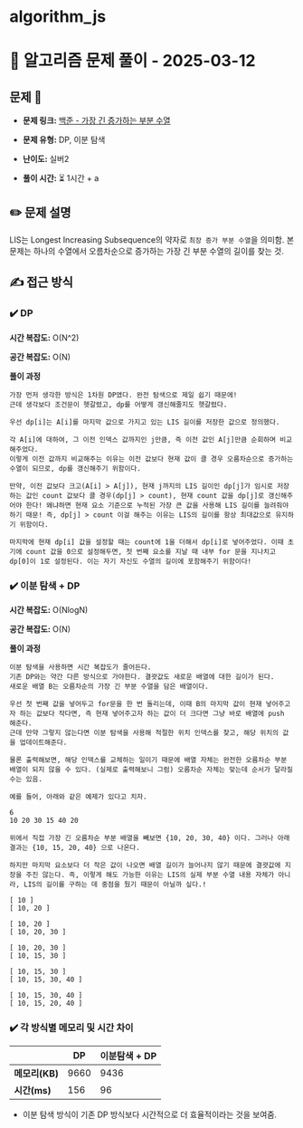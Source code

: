 # algorithm_js

# 📝 알고리즘 문제 풀이 - 2025-03-12

## 문제 📖

- **문제 링크:** [백준 - 가장 긴 증가하는 부분 수열](https://www.acmicpc.net/problem/11053)

- **문제 유형:** DP, 이분 탐색

- **난이도:** 실버2

- **풀이 시간:** ⏳ 1시간 + a

## ✏️ 문제 설명

LIS는 Longest Increasing Subsequence의 약자로 `최장 증가 부분 수열`을 의미함.
본 문제는 하나의 수열에서 오름차순으로 증가하는 가장 긴 부분 수열의 길이를 찾는 것.

## ✍ 접근 방식

### ✔️ DP

**시간 복잡도:** O(N^2)

**공간 복잡도:** O(N)

**풀이 과정**

```
가장 먼저 생각한 방식은 1차원 DP였다. 완전 탐색으로 제일 쉽기 때문에!
근데 생각보다 조건문이 헷갈렸고, dp를 어떻게 갱신해줄지도 헷갈렸다.

우선 dp[i]는 A[i]를 마지막 값으로 가지고 있는 LIS 길이를 저장한 값으로 정의했다.

각 A[i]에 대하여, 그 이전 인덱스 값까지인 j만큼, 즉 이전 값인 A[j]만큼 순회하며 비교해주었다.
이렇게 이전 값까지 비교해주는 이유는 이전 값보다 현재 값이 클 경우 오름차순으로 증가하는 수열이 되므로, dp를 갱신해주기 위함이다.

만약, 이전 값보다 크고(A[i] > A[j]), 현재 j까지의 LIS 길이인 dp[j]가 임시로 저장하는 값인 count 값보다 클 경우(dp[j] > count), 현재 count 값을 dp[j]로 갱신해주어야 한다! 왜냐하면 현재 요소 기준으로 누적된 가장 큰 값을 사용해 LIS 길이를 늘려줘야 하기 때문! 즉, dp[j] > count 이걸 해주는 이유는 LIS의 길이를 항상 최대값으로 유지하기 위함이다.

마지막에 현재 dp[i] 값을 설정할 때는 count에 1을 더해서 dp[i]로 넣어주었다. 이때 초기에 count 값을 0으로 설정해두면, 첫 번째 요소를 지날 때 내부 for 문을 지나치고 dp[0]이 1로 설정된다. 이는 자기 자신도 수열의 길이에 포함해주기 위함이다!
```

### ✔️ 이분 탐색 + DP

**시간 복잡도:** O(NlogN)

**공간 복잡도:** O(N)

**풀이 과정**

```
이분 탐색을 사용하면 시간 복잡도가 줄어든다.
기존 DP와는 약간 다른 방식으로 가야한다. 결괏값도 새로운 배열에 대한 길이가 된다.
새로운 배열 B는 오름차순의 가장 긴 부분 수열을 담은 배열이다.

우선 첫 번째 값을 넣어두고 for문을 한 번 돌리는데, 이때 B의 마지막 값이 현재 넣어주고자 하는 값보다 작다면, 즉 현재 넣어주고자 하는 값이 더 크다면 그냥 바로 배열에 push 해준다.
근데 만약 그렇지 않는다면 이분 탐색을 사용해 적절한 위치 인덱스를 찾고, 해당 위치의 값을 업데이트해준다.

물론 출력해보면, 해당 인덱스를 교체하는 일이기 때문에 배열 자체는 완전한 오름차순 부분 배열이 되지 않을 수 있다. (실제로 출력해보니 그럼) 오름차순 자체는 맞는데 순서가 달라질 수는 있음.

예를 들어, 아래와 같은 예제가 있다고 치자.

6
10 20 30 15 40 20

위에서 직접 가장 긴 오름차순 부분 배열을 빼보면 {10, 20, 30, 40} 이다. 그러나 아래 결과는 {10, 15, 20, 40} 으로 나온다.

하지만 마지막 요소보다 더 작은 값이 나오면 배열 길이가 늘어나지 않기 때문에 결괏값에 지장을 주진 않는다. 즉, 이렇게 해도 가능한 이유는 LIS의 실제 부분 수열 내용 자체가 아니라, LIS의 길이를 구하는 데 중점을 뒀기 때문이 아닐까 싶다.!

[ 10 ]
[ 10, 20 ]

[ 10, 20 ]
[ 10, 20, 30 ]

[ 10, 20, 30 ]
[ 10, 15, 30 ]

[ 10, 15, 30 ]
[ 10, 15, 30, 40 ]

[ 10, 15, 30, 40 ]
[ 10, 15, 20, 40 ]
```

### ✔️ 각 방식별 메모리 및 시간 차이

|                | DP   | 이분탐색 + DP |
| -------------- | ---- | ------------- |
| **메모리(KB)** | 9660 | 9436          |
| **시간(ms)**   | 156  | 96            |

- 이분 탐색 방식이 기존 DP 방식보다 시간적으로 더 효율적이라는 것을 보여줌.

